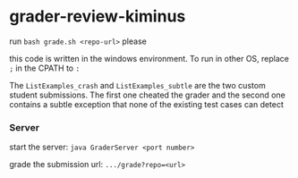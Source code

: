 # grader-review-kiminus

run `bash grade.sh <repo-url>` please

this code is written in the windows environment. To run in other OS, replace `;` in the CPATH to `:`

The `ListExamples_crash` and `ListExamples_subtle` are the two custom student submissions. The first one cheated the grader and the second one contains a subtle exception that none of the existing test cases can detect 

### Server

start the server: `java GraderServer <port number>`

grade the submission url: `.../grade?repo=<url>`